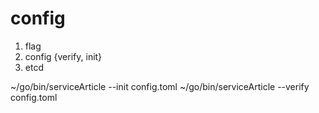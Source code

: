 # config

1. flag
2. config {verify, init}
3. etcd

~/go/bin/serviceArticle --init config.toml
~/go/bin/serviceArticle --verify config.toml
